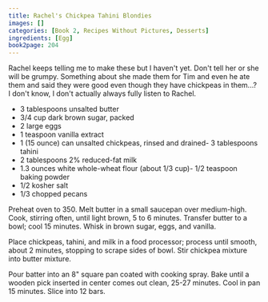 ```yaml
---
title: Rachel's Chickpea Tahini Blondies
images: []
categories: [Book 2, Recipes Without Pictures, Desserts]
ingredients: [Egg]
book2page: 204
---
```


Rachel keeps telling me to make these but I haven't yet. Don't tell her or she will be grumpy. Something about she made them for Tim and even he ate them and said they were good even though they have chickpeas in them...? I don't know, I don't actually always fully listen to Rachel. 

- 3 tablespoons unsalted butter
- 3/4 cup dark brown sugar, packed
- 2 large eggs
- 1 teaspoon vanilla extract
- 1 (15 ounce) can unsalted chickpeas, rinsed and drained- 3 tablespoons tahini
- 2 tablespoons 2% reduced-fat milk
- 1.3 ounces white whole-wheat flour (about 1/3 cup)- 1/2 teaspoon baking powder
- 1/2 kosher salt
- 1/3 chopped pecans

Preheat oven to 350. Melt butter in a small saucepan over medium-high. Cook, stirring often, until light brown, 5 to 6 minutes. Transfer butter to a bowl; cool 15 minutes. Whisk in brown sugar, eggs, and vanilla. 

Place chickpeas, tahini, and milk in a food processor; process until smooth, about 2 minutes, stopping to scrape sides of bowl. Stir chickpea mixture into butter mixture. 

Pour batter into an 8" square pan coated with cooking spray. Bake until a wooden pick inserted in center comes out clean, 25-27 minutes. Cool in pan 15 minutes. Slice into 12 bars.